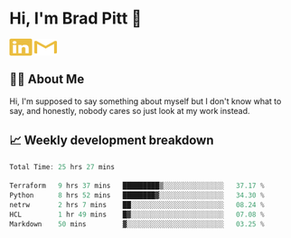 # Hi, I'm Brad Pitt 👋


<a href="https://www.linkedin.com/in/mathias-mauraisin/" target="blank"><img align="center" src="./icons/linkedin.svg" alt="https://www.linkedin.com/in/mathias-mauraisin/" height="30" width="40" /></a>
<a href="mailto:mathias.mauraisin.pro@gmail.com" target="blank"><img align="center" src="./icons/gmail.svg" alt="redrew" height="30" width="40" /></a>




<!-- ![snap](images/Snap_dark.png?raw=true) -->
<!-- ![snap](images/Snap_dark_bg.png?raw=true) -->


<!-- [![My Skills](https://skillicons.dev/icons?i=c,cpp,html,css,js,ts,)](https://skillicons.dev) -->

## 🙋‍♂️&nbsp;About Me

Hi, I'm supposed to say something about myself but I don't know what to say, and honestly, nobody cares so just look at my work instead.

## 📈&nbsp;Weekly development breakdown

<!-- [![mamaurai's 42 stats](https://badge42.vercel.app/api/v2/cl1l4qz93000609l4yixitcl4/stats?cursusId=21&coalitionId=45)](https://github.com/JaeSeoKim/badge42) -->





<!--START_SECTION:waka-->

```rust
Total Time: 25 hrs 27 mins

Terraform   9 hrs 37 mins   █████████▒░░░░░░░░░░░░░░░   37.17 %
Python      8 hrs 52 mins   ████████▓░░░░░░░░░░░░░░░░   34.30 %
netrw       2 hrs 7 mins    ██░░░░░░░░░░░░░░░░░░░░░░░   08.24 %
HCL         1 hr 49 mins    █▓░░░░░░░░░░░░░░░░░░░░░░░   07.08 %
Markdown    50 mins         ▓░░░░░░░░░░░░░░░░░░░░░░░░   03.25 %
```

<!--END_SECTION:waka-->


